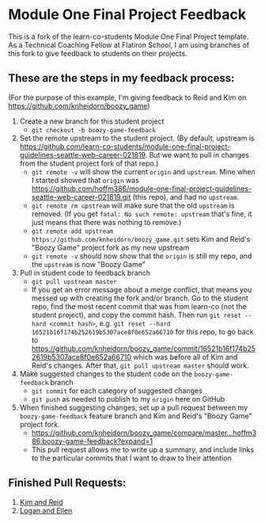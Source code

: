# Module One Final Project Feedback

This is a fork of the learn-co-students Module One Final Project template.  As a Technical Coaching Fellow at Flatiron School, I am using branches of this fork to give feedback to students on their projects.

## These are the steps in my feedback process:
(For the purpose of this example, I'm giving feedback to Reid and Kim on https://github.com/knheidorn/boozy_game)
1. Create a new branch for this student project
   - `git checkout -b boozy-game-feedback`
2. Set the remote upstream to the student project. (By default, upstream is https://github.com/learn-co-students/module-one-final-project-guidelines-seattle-web-career-021819.  But we want to pull in changes from the student project fork of that repo.)
   - `git remote -v` will show the current `origin` and `upstream`.  Mine when I started showed that `origin` was https://github.com/hoffm386/module-one-final-project-guidelines-seattle-web-career-021819.git (this repo), and had no `upstream`.
   - `git remote rm upstream` will make sure that the old `upstream` is removed.  (If you get `fatal: No such remote: upstream` that's fine, it just means that there was nothing to remove.)
   - `git remote add upstream https://github.com/knheidorn/boozy_game.git` sets Kim and Reid's "Boozy Game" project fork as my new upstream
   - `git remote -v` should now show that the `origin` is still my repo, and the `upstream` is now "Boozy Game"
3. Pull in student code to feedback branch
   - `git pull upstream master`
   - If you get an error message about a merge conflict, that means you messed up with creating the fork and/or branch.  Go to the student repo, find the most recent commit that was from learn-co (not the student project), and copy the commit hash.  Then run `git reset --hard <commit hash>`, e.g. `git reset --hard 16521b16f174b252619b5307ace8f0e652a66710` for this repo, to go back to https://github.com/knheidorn/boozy_game/commit/16521b16f174b252619b5307ace8f0e652a66710 which was before all of Kim and Reid's changes.  After that, `git pull upstream master` should work.
4. Make suggested changes to the student code on the `boozy-game-feedback` branch
   - `git commit` for each category of suggested changes
   - `git push` as needed to publish to my `origin` here on GitHub
5. When finished suggesting changes, set up a pull request between my `boozy-game-feedback` feature branch and Kim and Reid's "Boozy Game" project fork.
   - https://github.com/knheidorn/boozy_game/compare/master...hoffm386:boozy-game-feedback?expand=1
   - This pull request allows me to write up a summary, and include links to the particular commits that I want to draw to their attention

## Finished Pull Requests:
1. [Kim and Reid](https://github.com/knheidorn/boozy_game/pull/2)
2. [Logan and Ellen](https://github.com/loganwohlers/module-one-final-project-guidelines-seattle-web-career-021819/pull/2)
